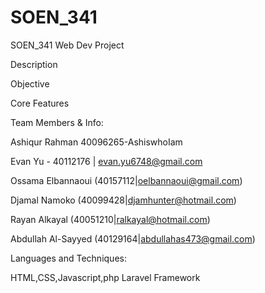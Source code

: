 # SOEN_341
SOEN_341 Web Dev Project


Description


Objective


Core Features


Team Members & Info:

Ashiqur Rahman 40096265-AshiswhoIam

Evan Yu - 40112176 | evan.yu6748@gmail.com

Ossama Elbannaoui (40157112|oelbannaoui@gmail.com)

Djamal Namoko (40099428|djamhunter@hotmail.com)

Rayan Alkayal (40051210|ralkayal@hotmail.com)

Abdullah Al-Sayyed (40129164|abdullahas473@gmail.com)


Languages and Techniques:

HTML,CSS,Javascript,php
Laravel Framework
